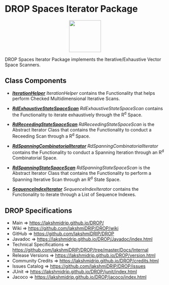 # DROP Spaces Iterator Package

<p align="center"><img src="https://github.com/lakshmiDRIP/DROP/blob/master/DRIP_Logo.gif?raw=true" width="100"></p>

DROP Spaces Iterator Package implements the Iterative/Exhaustive Vector Space Scanners.


## Class Components

 * [***IterationHelper***](https://github.com/lakshmiDRIP/DROP/tree/master/src/main/java/org/drip/spaces/iterator/IterationHelper.java)
 <i>IterationHelper</i> contains the Functionality that helps perform Checked Multidimensional Iterative
 Scans.

 * [***RdExhaustiveStateSpaceScan***](https://github.com/lakshmiDRIP/DROP/tree/master/src/main/java/org/drip/spaces/iterator/RdExhaustiveStateSpaceScan.java)
 <i>RdExhaustiveStateSpaceScan</i> contains the Functionality to iterate exhaustively through the
 R<sup>d</sup> Space.

 * [***RdReceedingStateSpaceScan***](https://github.com/lakshmiDRIP/DROP/tree/master/src/main/java/org/drip/spaces/iterator/RdReceedingStateSpaceScan.java)
 <i>RdReceedingStateSpaceScan</i> is the Abstract Iterator Class that contains the Functionality to conduct a
 Receeding Scan through a R<sup>d</sup> Space.

 * [***RdSpanningCombinatorialIterator***](https://github.com/lakshmiDRIP/DROP/tree/master/src/main/java/org/drip/spaces/iterator/RdSpanningCombinatorialIterator.java)
 <i>RdSpanningCombinatorialIterator</i> contains the Functionality to conduct a Spanning Iteration through an
 R<sup>d</sup> Combinatorial Space.

 * [***RdSpanningStateSpaceScan***](https://github.com/lakshmiDRIP/DROP/tree/master/src/main/java/org/drip/spaces/iterator/RdSpanningStateSpaceScan.java)
 <i>RdSpanningStateSpaceScan</i> is the Abstract Iterator Class that contains the Functionality to perform a
 Spanning Iterative Scan through an R<sup>d</sup> State Space.

 * [***SequenceIndexIterator***](https://github.com/lakshmiDRIP/DROP/tree/master/src/main/java/org/drip/spaces/iterator/SequenceIndexIterator.java)
 <i>SequenceIndexIterator</i> contains the Functionality to iterate through a List of Sequence Indexes.


## DROP Specifications

 * Main                     => https://lakshmidrip.github.io/DROP/
 * Wiki                     => https://github.com/lakshmiDRIP/DROP/wiki
 * GitHub                   => https://github.com/lakshmiDRIP/DROP
 * Javadoc                  => https://lakshmidrip.github.io/DROP/Javadoc/index.html
 * Technical Specifications => https://github.com/lakshmiDRIP/DROP/tree/master/Docs/Internal
 * Release Versions         => https://lakshmidrip.github.io/DROP/version.html
 * Community Credits        => https://lakshmidrip.github.io/DROP/credits.html
 * Issues Catalog           => https://github.com/lakshmiDRIP/DROP/issues
 * JUnit                    => https://lakshmidrip.github.io/DROP/junit/index.html
 * Jacoco                   => https://lakshmidrip.github.io/DROP/jacoco/index.html
